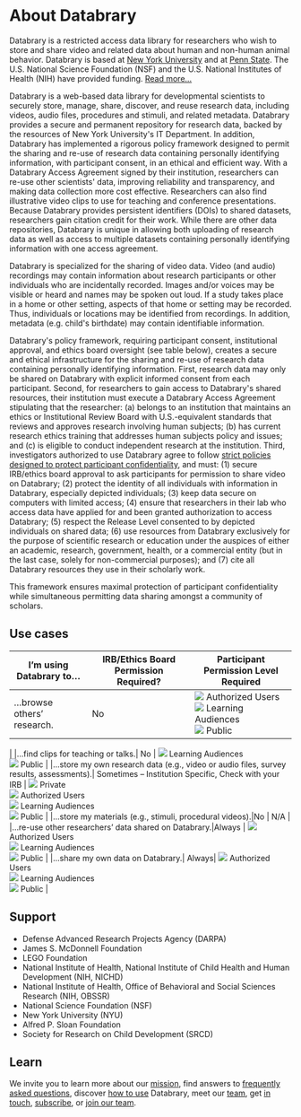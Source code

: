 # About Databrary

Databrary is a restricted access data library for researchers who wish to store and share video and related data about human and non-human animal behavior.
Databrary is based at [New York University](http://www.nyu.edu) and at [Penn State](http://www.psu.edu).
The U.S. National Science Foundation (NSF) and the U.S. National Institutes of Health (NIH) have provided funding. [Read more...](https://www.databrary.org/about/about-databrary.html)

Databrary is a web-based data library for developmental scientists to securely store, manage, share, discover, and reuse research data, including videos, audio files, procedures and stimuli, and related metadata. Databrary provides a secure and permanent repository for research data, backed by the resources of New York University's IT Department. In addition, Databrary has implemented a rigorous policy framework designed to permit the sharing and re-use of research data containing personally identifying information, with participant consent, in an ethical and efficient way. With a Databrary Access Agreement signed by their institution, researchers can re-use other scientists' data, improving reliability and transparency, and making data collection more cost effective. Researchers can also find illustrative video clips to use for teaching and conference presentations. Because Databrary provides persistent identifiers (DOIs) to shared datasets, researchers gain citation credit for their work. While there are other data repositories, Databrary is unique in allowing both uploading of research data as well as access to multiple datasets containing personally identifying information with one access agreement.

Databrary is specialized for the sharing of video data. Video (and audio) recordings may contain information about research participants or other individuals who are incidentally recorded. Images and/or voices may be visible or heard and names may be spoken out loud. If a study takes place in a home or other setting, aspects of that home or setting may be recorded. Thus, individuals or locations may be identified from recordings. In addition, metadata (e.g. child's birthdate) may contain identifiable information.

Databrary's policy framework, requiring participant consent, institutional approval, and ethics board oversight (see table below), creates a secure and ethical infrastructure for the sharing and re-use of research data containing personally identifying information. First, research data may only be shared on Databrary with explicit informed consent from each participant. Second, for researchers to gain access to Databrary's shared resources, their institution must execute a Databrary Access Agreement stipulating that the researcher: (a) belongs to an institution that maintains an ethics or Institutional Review Board with U.S.-equivalent standards that reviews and approves research involving human subjects; (b) has current research ethics training that addresses human subjects policy and issues; and (c) is eligible to conduct independent research at the institution. Third, investigators authorized to use Databrary agree to follow [strict policies designed to protect participant confidentiality](https://www.databrary.org/resources/policies/responsibilities/investigators.html), and must: (1) secure IRB/ethics board approval to ask participants for permission to share video on Databrary; (2) protect the identity of all individuals with information in Databrary, especially depicted individuals; (3) keep data secure on computers with limited access; (4) ensure that researchers in their lab who access data have applied for and been granted authorization to access Databrary; (5) respect the Release Level consented to by depicted individuals on shared data; (6) use resources from Databrary exclusively for the purpose of scientific research or education under the auspices of either an academic, research, government, health, or a commercial entity (but in the last case, solely for non-commercial purposes); and (7) cite all Databrary resources they use in their scholarly work.

This framework ensures maximal protection of participant confidentiality while simultaneous permitting data sharing amongst a community of scholars.

## Use cases

|I’m using Databrary to…| IRB/Ethics Board Permission Required? | Participant Permission Level Required |
|------|---------------|--------------------------------------------------------|
|…browse others’ research.| No | <img src="https://nyu.databrary.org/web/icons/release/shared.svg"> <span>Authorized Users</span> <br /><img src="https://nyu.databrary.org/web/icons/release/excerpts.svg"> <span>Learning Audiences</span><br /><img src="https://nyu.databrary.org/web/icons/release/public.svg"> <span>Public</span>
|
|…find clips for teaching or talks.| No | <img src="https://nyu.databrary.org/web/icons/release/excerpts.svg"> <span>Learning Audiences</span><br /><img src="https://nyu.databrary.org/web/icons/release/public.svg"> <span>Public</span>
|
|…store my own research data (e.g., video or audio files, survey results, assessments).| Sometimes – Institution Specific, Check with your IRB | <img src="https://nyu.databrary.org/web/icons/release/private.svg"> <span>Private</span> <br /><img src="https://nyu.databrary.org/web/icons/release/shared.svg"> <span>Authorized Users</span> <br /><img src="https://nyu.databrary.org/web/icons/release/excerpts.svg"> <span>Learning Audiences</span><br /><img src="https://nyu.databrary.org/web/icons/release/public.svg"> <span>Public</span>
|
|…store  my materials (e.g., stimuli, procedural videos).|No | N/A
|
|…re-use other researchers’ data shared on Databrary.|Always | <img src="https://nyu.databrary.org/web/icons/release/shared.svg"> <span>Authorized Users</span> <br /><img src="https://nyu.databrary.org/web/icons/release/excerpts.svg"> <span>Learning Audiences</span><br /><img src="https://nyu.databrary.org/web/icons/release/public.svg"> <span>Public</span>
|
|…share my own data on Databrary.| Always| <img src="https://nyu.databrary.org/web/icons/release/shared.svg"> <span>Authorized Users</span> <br /><img src="https://nyu.databrary.org/web/icons/release/excerpts.svg"> <span>Learning Audiences</span><br /><img src="https://nyu.databrary.org/web/icons/release/public.svg"> <span>Public</span>
|

## Support

- Defense Advanced Research Projects Agency (DARPA)
- James S. McDonnell Foundation
- LEGO Foundation
- National Institute of Health, National Institute of Child Health and Human Development (NIH, NICHD)
- National Institute of Health, Office of Behavioral and Social Sciences Research (NIH, OBSSR)
- National Science Foundation (NSF)
- New York University (NYU)
- Alfred P. Sloan Foundation
- Society for Research on Child Development (SRCD)

## Learn

We invite you to learn more about our [mission](|filename|about/mission.md), find answers to [frequently asked questions](|filename|resources/faq.md), discover [how to use](|filename|about/use-cases.md) Databrary, meet our [team](|filename|about/team.md), get [in touch](|filename|about/contact.md), [subscribe](|filename|about/newsletter.md), or [join our team](|filename|about/jobs.md).
